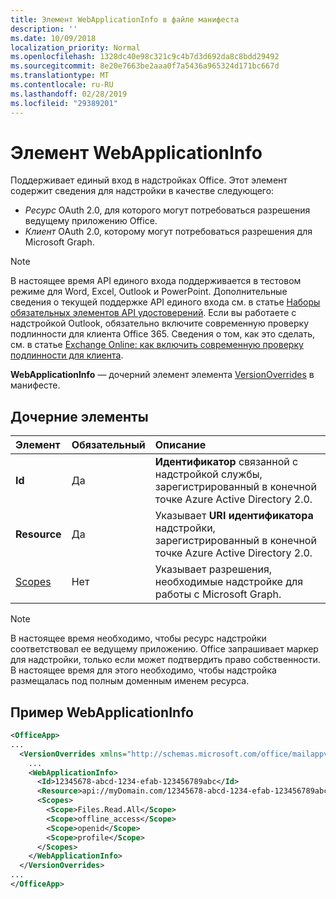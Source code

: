 ```yaml
---
title: Элемент WebApplicationInfo в файле манифеста
description: ''
ms.date: 10/09/2018
localization_priority: Normal
ms.openlocfilehash: 1328dc40e98c321c9c4b7d3d692da8c8bdd29492
ms.sourcegitcommit: 8e20e7663be2aaa0f7a5436a965324d171bc667d
ms.translationtype: MT
ms.contentlocale: ru-RU
ms.lasthandoff: 02/28/2019
ms.locfileid: "29389201"
---
```

# <a name="webapplicationinfo-element"></a>Элемент WebApplicationInfo

Поддерживает единый вход в надстройках Office. Этот элемент содержит сведения для надстройки в качестве следующего:

- *Ресурс* OAuth 2.0, для которого могут потребоваться разрешения ведущему приложению Office.
- *Клиент* OAuth 2.0, которому могут потребоваться разрешения для Microsoft Graph.

> [!NOTE]
> В настоящее время API единого входа поддерживается в тестовом режиме для Word, Excel, Outlook и PowerPoint. Дополнительные сведения о текущей поддержке API единого входа см. в статье [Наборы обязательных элементов API удостоверений](https://docs.microsoft.com/office/dev/add-ins/reference/requirement-sets/identity-api-requirement-sets). Если вы работаете с надстройкой Outlook, обязательно включите современную проверку подлинности для клиента Office 365. Сведения о том, как это сделать, см. в статье [Exchange Online: как включить современную проверку подлинности для клиента](https://social.technet.microsoft.com/wiki/contents/articles/32711.exchange-online-how-to-enable-your-tenant-for-modern-authentication.aspx).

**WebApplicationInfo** — дочерний элемент элемента [VersionOverrides](versionoverrides.md) в манифесте.  

## <a name="child-elements"></a>Дочерние элементы

|  Элемент |  Обязательный  |  Описание  |
|:-----|:-----|:-----|
|  **Id**    |  Да   |  **Идентификатор** связанной с надстройкой службы, зарегистрированный в конечной точке Azure Active Directory 2.0.|
|  **Resource**  |  Да   |  Указывает **URI идентификатора** надстройки, зарегистрированный в конечной точке Azure Active Directory 2.0.|
|  [Scopes](scopes.md)                |  Нет  |  Указывает разрешения, необходимые надстройке для работы с Microsoft Graph.  |

> [!NOTE] 
> В настоящее время необходимо, чтобы ресурс надстройки соответствовал ее ведущему приложению. Office запрашивает маркер для надстройки, только если может подтвердить право собственности. В настоящее время для этого необходимо, чтобы надстройка размещалась под полным доменным именем ресурса.

## <a name="webapplicationinfo-example"></a>Пример WebApplicationInfo

```xml
<OfficeApp>
...
  <VersionOverrides xmlns="http://schemas.microsoft.com/office/mailappversionoverrides" xsi:type="VersionOverridesV1_0">
    ...
    <WebApplicationInfo>
      <Id>12345678-abcd-1234-efab-123456789abc</Id>
      <Resource>api://myDomain.com/12345678-abcd-1234-efab-123456789abc<Resource>
      <Scopes>
        <Scope>Files.Read.All</Scope>
        <Scope>offline_access</Scope>
        <Scope>openid</Scope>
        <Scope>profile</Scope>        
      </Scopes>
    </WebApplicationInfo>
  </VersionOverrides>
...
</OfficeApp>
```

